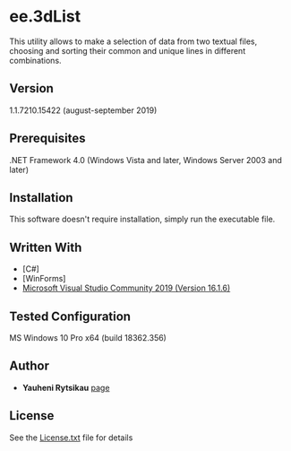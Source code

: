 # ee.3dList

This utility allows to make a selection of data from two textual files,
choosing and sorting their common and unique lines in different combinations.

## Version
1.1.7210.15422 (august-september 2019)

## Prerequisites

.NET Framework 4.0 (Windows Vista and later, Windows Server 2003 and later)

## Installation

This software doesn't require installation, simply run the executable file.

## Written With

* [C#]
* [WinForms]
* [Microsoft Visual Studio Community 2019 (Version 16.1.6)](https://visualstudio.microsoft.com/)

## Tested Configuration
MS Windows 10 Pro x64 (build 18362.356)

## Author

* **Yauheni Rytsikau** [page](https://github.com/rytsikau)

## License

See the [License.txt](License.txt) file for details
